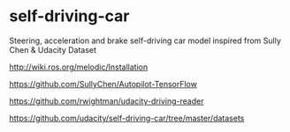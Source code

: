 # self-driving-car
Steering, acceleration and brake self-driving car model inspired from Sully Chen &amp; Udacity Dataset



http://wiki.ros.org/melodic/Installation

https://github.com/SullyChen/Autopilot-TensorFlow

https://github.com/rwightman/udacity-driving-reader

https://github.com/udacity/self-driving-car/tree/master/datasets
